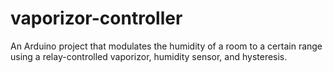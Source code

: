 # vaporizor-controller
An Arduino project that modulates the humidity of a room to a certain range using a relay-controlled vaporizor, humidity sensor, and hysteresis.
